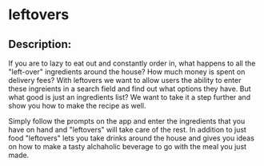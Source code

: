 # leftovers
## Description:
If you are to lazy to eat out and constantly order in, what happens to all the "left-over" ingredients around the house? How much money is spent on delivery fees?  With leftovers we want to allow users the ability to enter these ingreients in a search field and find out what options they have. But what good is just an ingredients list?  We want to take it a step further and show you how to make the recipe as well.

Simply follow the prompts on the app and enter the ingredients that you have on hand and "leftovers" will take care of the rest.  In addition to just food "leftovers" lets you take drinks around the house and gives you ideas on how to make a tasty alchaholic beverage to go with the meal you just made.